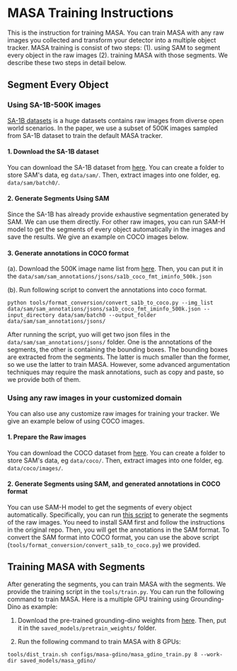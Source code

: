 # MASA Training Instructions

This is the instruction for training MASA. You can train MASA with any raw images you collected and transform your detector into a multiple object tracker.
MASA training is consist of two steps: (1). using SAM to segment every object in the raw images (2). training MASA with those segments. 
We describe these two steps in detail below.

## Segment Every Object 

### Using SA-1B-500K images
[SA-1B datasets](https://ai.meta.com/datasets/segment-anything/) is a huge datasets contains raw images from diverse open world scenarios. In the paper, we use a subset of 500K images sampled from SA-1B dataset to train the default MASA tracker.

#### 1. Download the SA-1B dataset
You can download the SA-1B dataset from [here](https://ai.meta.com/datasets/segment-anything-downloads/). You can create a folder to store SAM's data, eg ```data/sam/```. Then, extract images into one folder, eg. ```data/sam/batch0/```.

#### 2. Generate Segments Using SAM 
Since the SA-1B has already provide exhaustive segmentation generated by SAM. We can use them directly. For other raw images, you can run SAM-H model to get the segments of every object automatically in the images and save the results. We give an example on COCO images below.

#### 3. Generate annotations in COCO format
(a). Download the 500K image name list from [here](https://drive.google.com/file/d/1mFJhEpQLfEmZq27W323u3wosBTSSnj3r/view?usp=sharing). Then, you can put it in the ```data/sam/sam_annotations/jsons/sa1b_coco_fmt_iminfo_500k.json```

(b). Run following script to convert the annotations into coco format.

```aiignore
python tools/format_conversion/convert_sa1b_to_coco.py --img_list data/sam/sam_annotations/jsons/sa1b_coco_fmt_iminfo_500k.json --input_directory data/sam/batch0 --output_folder data/sam/sam_annotations/jsons/
```
After running the script, yuo will get two json files in the ```data/sam/sam_annotations/jsons/``` folder. One is the annotations of the segments, the other is containing the bounding boxes.
The bounding boxes are extracted from the segments. The latter is much smaller than the former, so we use the latter to train MASA. However, some advanced argumentation techniques may require the mask annotations, such as copy and paste, so we provide both of them.

### Using any raw images in your customized domain
You can also use any customize raw images for training your tracker. We give an example below of using COCO images.

#### 1. Prepare the Raw images 
You can download the COCO dataset from [here](https://cocodataset.org/#download). You can create a folder to store SAM's data, eg ```data/coco/```. Then, extract images into one folder, eg. ```data/coco/images/```.
#### 2. Generate Segments using SAM, and generated annotations in COCO format
You can use SAM-H model to get the segments of every object automatically. Specifically, you can run [this script](https://github.com/facebookresearch/segment-anything/blob/main/scripts/amg.py) to generate the segments of the raw images.
You need to install SAM first and follow the instructions in the original repo. Then, you will get the annotations in the SAM format. To convert the SAM format into COCO format, you can use the above script (```tools/format_conversion/convert_sa1b_to_coco.py```) we provided.

## Training MASA with Segments

After generating the segments, you can train MASA with the segments. We provide the training script in the ```tools/train.py```. You can run the following command to train MASA.
Here is a multiple GPU training using Grounding-Dino as example:

1. Download the pre-trained grounding-dino weights from [here](https://download.openmmlab.com/mmdetection/v3.0/grounding_dino/groundingdino_swinb_cogcoor_mmdet-55949c9c.pth). Then, put it in the ```saved_models/pretrain_weights/``` folder.

2. Run the following command to train MASA with 8 GPUs:
```aiignore
tools/dist_train.sh configs/masa-gdino/masa_gdino_train.py 8 --work-dir saved_models/masa_gdino/
```

